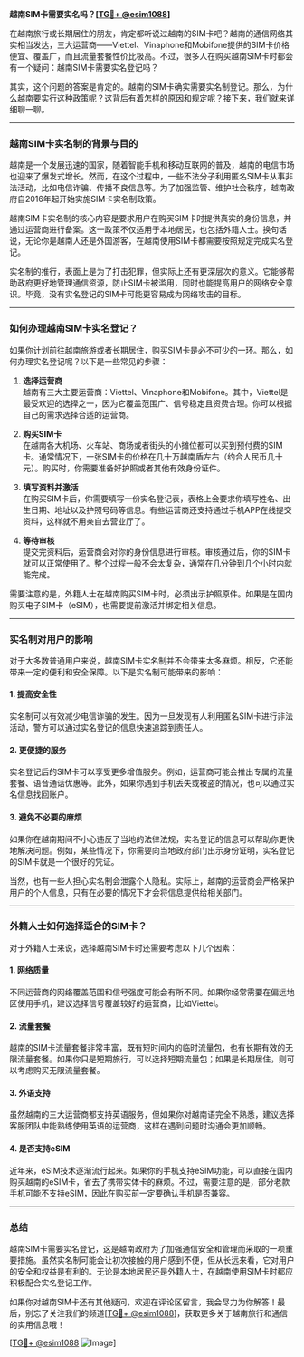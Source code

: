 **越南SIM卡需要实名吗？[[TG💪+ @esim1088](https://t.me/s/esim1088)]**

在越南旅行或长期居住的朋友，肯定都听说过越南的SIM卡吧？越南的通信网络其实相当发达，三大运营商——Viettel、Vinaphone和Mobifone提供的SIM卡价格便宜、覆盖广，而且流量套餐性价比极高。不过，很多人在购买越南SIM卡时都会有一个疑问：越南SIM卡需要实名登记吗？

其实，这个问题的答案是肯定的。越南的SIM卡确实需要实名制登记。那么，为什么越南要实行这种政策呢？这背后有着怎样的原因和规定呢？接下来，我们就来详细聊一聊。

---

### **越南SIM卡实名制的背景与目的**

越南是一个发展迅速的国家，随着智能手机和移动互联网的普及，越南的电信市场也迎来了爆发式增长。然而，在这个过程中，一些不法分子利用匿名SIM卡从事非法活动，比如电信诈骗、传播不良信息等。为了加强监管、维护社会秩序，越南政府自2016年起开始实施SIM卡实名制政策。

越南SIM卡实名制的核心内容是要求用户在购买SIM卡时提供真实的身份信息，并通过运营商进行备案。这一政策不仅适用于本地居民，也包括外籍人士。换句话说，无论你是越南人还是外国游客，在越南使用SIM卡都需要按照规定完成实名登记。

实名制的推行，表面上是为了打击犯罪，但实际上还有更深层次的意义。它能够帮助政府更好地管理通信资源，防止SIM卡被滥用，同时也能提高用户的网络安全意识。毕竟，没有实名登记的SIM卡可能更容易成为网络攻击的目标。

---

### **如何办理越南SIM卡实名登记？**

如果你计划前往越南旅游或者长期居住，购买SIM卡是必不可少的一环。那么，如何办理实名登记呢？以下是一些常见的步骤：

1. **选择运营商**  
   越南有三大主要运营商：Viettel、Vinaphone和Mobifone。其中，Viettel是最受欢迎的选择之一，因为它覆盖范围广、信号稳定且资费合理。你可以根据自己的需求选择合适的运营商。

2. **购买SIM卡**  
   在越南各大机场、火车站、商场或者街头的小摊位都可以买到预付费的SIM卡。通常情况下，一张SIM卡的价格在几十万越南盾左右（约合人民币几十元）。购买时，你需要准备好护照或者其他有效身份证件。

3. **填写资料并激活**  
   在购买SIM卡后，你需要填写一份实名登记表，表格上会要求你填写姓名、出生日期、地址以及护照号码等信息。有些运营商还支持通过手机APP在线提交资料，这样就不用亲自去营业厅了。

4. **等待审核**  
   提交完资料后，运营商会对你的身份信息进行审核。审核通过后，你的SIM卡就可以正常使用了。整个过程一般不会太复杂，通常在几分钟到几个小时内就能完成。

需要注意的是，外籍人士在越南购买SIM卡时，必须出示护照原件。如果是在国内购买电子SIM卡（eSIM），也需要提前激活并绑定相关信息。

---

### **实名制对用户的影响**

对于大多数普通用户来说，越南SIM卡实名制并不会带来太多麻烦。相反，它还能带来一定的便利和安全保障。以下是实名制可能带来的影响：

#### **1. 提高安全性**
实名制可以有效减少电信诈骗的发生。因为一旦发现有人利用匿名SIM卡进行非法活动，警方可以通过实名登记的信息快速追踪到责任人。

#### **2. 更便捷的服务**
实名登记后的SIM卡可以享受更多增值服务。例如，运营商可能会推出专属的流量套餐、语音通话优惠等。此外，如果你遇到手机丢失或被盗的情况，也可以通过实名信息找回账户。

#### **3. 避免不必要的麻烦**
如果你在越南期间不小心违反了当地的法律法规，实名登记的信息可以帮助你更快地解决问题。例如，某些情况下，你需要向当地政府部门出示身份证明，实名登记的SIM卡就是一个很好的凭证。

当然，也有一些人担心实名制会泄露个人隐私。实际上，越南的运营商会严格保护用户的个人信息，只有在必要的情况下才会将信息提供给相关部门。

---

### **外籍人士如何选择适合的SIM卡？**

对于外籍人士来说，选择越南SIM卡时还需要考虑以下几个因素：

#### **1. 网络质量**
不同运营商的网络覆盖范围和信号强度可能会有所不同。如果你经常需要在偏远地区使用手机，建议选择信号覆盖较好的运营商，比如Viettel。

#### **2. 流量套餐**
越南的SIM卡流量套餐非常丰富，既有短时间内的临时流量包，也有长期有效的无限流量套餐。如果你只是短期旅行，可以选择短期流量包；如果是长期居住，则可以考虑购买无限流量套餐。

#### **3. 外语支持**
虽然越南的三大运营商都支持英语服务，但如果你对越南语完全不熟悉，建议选择客服团队中能熟练使用英语的运营商，这样在遇到问题时沟通会更加顺畅。

#### **4. 是否支持eSIM**
近年来，eSIM技术逐渐流行起来。如果你的手机支持eSIM功能，可以直接在国内购买越南的eSIM卡，省去了携带实体卡的麻烦。不过，需要注意的是，部分老款手机可能不支持eSIM，因此在购买前一定要确认手机是否兼容。

---

### **总结**

越南SIM卡需要实名登记，这是越南政府为了加强通信安全和管理而采取的一项重要措施。虽然实名制可能会让初次接触的用户感到不便，但从长远来看，它对用户的安全和权益是有利的。无论是本地居民还是外籍人士，在越南使用SIM卡时都应积极配合实名登记工作。

如果你对越南SIM卡还有其他疑问，欢迎在评论区留言，我会尽力为你解答！最后，别忘了关注我们的频道[[TG💪+ @esim1088](https://t.me/s/esim1088)]，获取更多关于越南旅行和通信的实用信息哦！

[[TG💪+ @esim1088](https://t.me/s/esim1088) ![Image](https://i.postimg.cc/4NQfJmqS/Snipaste-2025-05-13-00-14-12.png)]